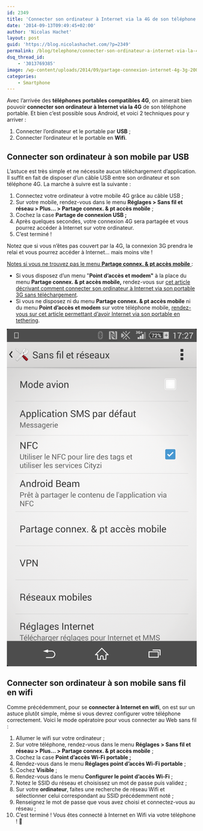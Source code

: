 ```yaml
---
id: 2349
title: 'Connecter son ordinateur à Internet via la 4G de son téléphone'
date: '2014-09-13T09:49:45+02:00'
author: 'Nicolas Hachet'
layout: post
guid: 'https://blog.nicolashachet.com/?p=2349'
permalink: /blog/telephone/connecter-son-ordinateur-a-internet-via-la-4g-de-son-telephone/
dsq_thread_id:
    - '3013769385'
image: /wp-content/uploads/2014/09/partage-connexion-internet-4g-3g-200x150.png
categories:
    - Smartphone
---
```


Avec l’arrivée des **téléphones portables compatibles 4G**, on aimerait bien pouvoir **connecter son ordinateur à Internet via la 4G** de son téléphone portable. Et bien c’est possible sous Android, et voici 2 techniques pour y arriver :

1. Connecter l’ordinateur et le portable par **USB** ;
2. Connecter l’ordinateur et le portable en **Wifi**.

## Connecter son ordinateur à son mobile par USB

L’astuce est très simple et ne nécessite aucun téléchargement d’application. Il suffit en fait de disposer d’un câble USB entre son ordinateur et son téléphone 4G. La marche à suivre est la suivante :

1. Connectez votre ordinateur à votre mobile 4G grâce au câble USB ;
2. Sur votre mobile, rendez-vous dans le menu **Réglages > Sans fil et réseau > Plus… > Partage connex. &amp; pt accès mobile** ;
3. Cochez la case **Partage de connexion USB ;**
4. Après quelques secondes, votre connexion 4G sera partagée et vous pourrez accéder à Internet sur votre ordinateur.
5. C’est terminé !

Notez que si vous n’êtes pas couvert par la 4G, la connexion 3G prendra le relai et vous pourrez accéder à Internet… mais moins vite !

<span style="text-decoration: underline;">Notes si vous ne trouvez pas le menu **Partage connex. &amp; pt accès mobile** </span>:

- Si vous disposez d’un menu "**Point d’accès et modem"** à la place du menu **Partage connex. &amp; pt accès mobile,** rendez-vous sur [cet article décrivant comment connecter son ordinateur à Internet via son portable 3G sans téléchargement](https://blog.nicolashachet.com/telephone/connecter-un-telephone-android-a-un-pc/ "Connecter un téléphone android à un pc sans téléchargement (tethering)").
- Si vous ne disposez ni du menu **Partage connex. &amp; pt accès mobile** ni du menu **Point d’accès et modem** sur votre téléphone mobile, [rendez-vous sur cet article permettant d’avoir Internet via son portable en tethering](https://blog.nicolashachet.com/niveaux/debutant/connecter-son-ordinateur-a-internet-via-son-telephone-portable-android-3g/ "Connecter son ordinateur à Internet via son téléphone portable Android 3G (tethering)").

[![android-connecter-portable-4g](/wp-content/uploads/2014/09/android-connecter-portable-4g.png)](/wp-content/uploads/2014/09/android-connecter-portable-4g.png)

## Connecter son ordinateur à son mobile sans fil en wifi

Comme précédemment, pour se **connecter à Internet en wifi**, on est sur un astuce plutôt simple, même si vous devrez configurer votre téléphone correctement. Voici le mode opératoire pour vous connecter au Web sans fil :

1. Allumer le wifi sur votre ordinateur ;
2. Sur votre téléphone, rendez-vous dans le menu **Réglages > Sans fil et réseau > Plus… > Partage connex. &amp; pt accès mobile** ;
3. Cochez la case **Point d’accès Wi-Fi portable ;**
4. Rendez-vous dans le menu **Réglages point d’accès Wi-Fi portable** ;
5. Cochez **Visible** ;
6. Rendez-vous dans le menu **Configurer le point d’accès Wi-Fi** ;
7. Notez le SSID du réseau et choisissez un mot de passe puis validez ;
8. Sur votre **ordinateur**, faites une recherche de réseau Wifi et sélectionner celui correspondant au SSID précédemment noté ;
9. Renseignez le mot de passe que vous avez choisi et connectez-vous au réseau ;
10. C’est terminé ! Vous êtes connecté à Internet en Wifi via votre téléphone ! 🙂
